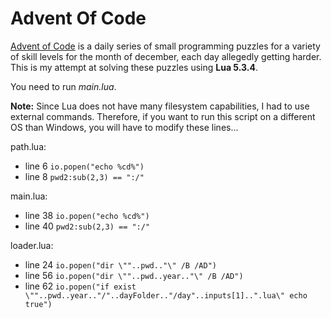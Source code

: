 # Advent Of Code

[Advent of Code](http://adventofcode.com) is a daily series of small programming puzzles for a variety of skill levels for the month of december, each day allegedly getting harder. This is my attempt at solving these puzzles using **Lua 5.3.4**.

You need to run _*main.lua*_.

**Note:** Since Lua does not have many filesystem capabilities, I had to use external commands. Therefore, if you want to run this script on a different OS than Windows, you will have to modify these lines...

path.lua:
 * line 6 `io.popen("echo %cd%")`
 * line 8 `pwd2:sub(2,3) == ":/"`

main.lua:
 * line 38 `io.popen("echo %cd%")`
 * line 40 `pwd2:sub(2,3) == ":/"`

loader.lua:
 * line 24 `io.popen("dir \""..pwd.."\" /B /AD")`
 * line 56 `io.popen("dir \""..pwd..year.."\" /B /AD")`
 * line 62 `io.popen("if exist \""..pwd..year.."/"..dayFolder.."/day"..inputs[1]..".lua\" echo true")`